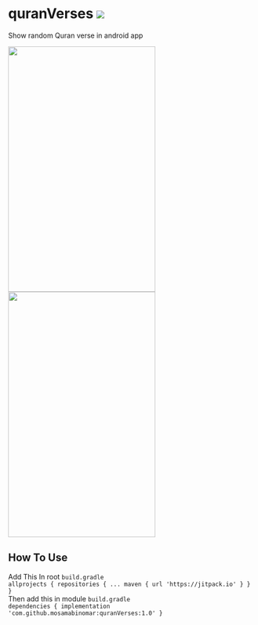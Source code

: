 # quranVerses [![](https://jitpack.io/v/mosamabinomar/quranVerses.svg)](https://jitpack.io/#mosamabinomar/quranVerses)
Show random Quran verse in android app
<div>
  <img src="https://raw.githubusercontent.com/mosamabinomar/quranVerses/master/screens/english.png" width="300" height="500"/>
  <img src="https://raw.githubusercontent.com/mosamabinomar/quranVerses/master/screens/arabic.png" width="300" height="500"/> 
</div>

## How To Use
Add This In root `build.gradle`
<br/>
`allprojects {
		repositories {
			...
			maven { url 'https://jitpack.io' }
		}
	}`
	<br/>
 Then add this in module `build.gradle`
 <br/>
  `dependencies {
	        implementation 'com.github.mosamabinomar:quranVerses:1.0'
	}`
